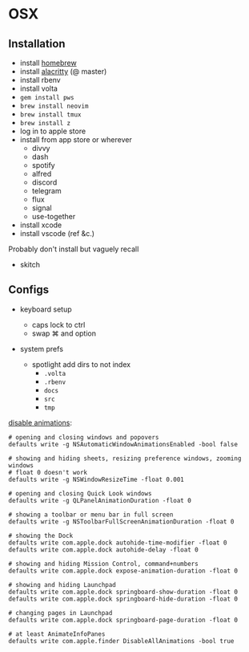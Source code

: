 # OSX

## Installation

- install [homebrew][]
- install [alacritty][] (@ master)
- install rbenv
- install volta
- `gem install pws`
- `brew install neovim`
- `brew install tmux`
- `brew install z`
- log in to apple store
- install from app store or wherever
  - divvy
  - dash
  - spotify
  - alfred
  - discord
  - telegram
  - flux
  - signal
  - use-together
- install xcode
- install vscode (ref &c.)

Probably don't install but vaguely recall
  - skitch

## Configs

- keyboard setup
  - caps lock to ctrl
  - swap ⌘ and option

- system prefs
  - spotlight add dirs to not index
    - `.volta`
    - `.rbenv`
    - `docs`
    - `src`
    - `tmp`

[disable animations][]:
```
# opening and closing windows and popovers
defaults write -g NSAutomaticWindowAnimationsEnabled -bool false

# showing and hiding sheets, resizing preference windows, zooming windows
# float 0 doesn't work
defaults write -g NSWindowResizeTime -float 0.001

# opening and closing Quick Look windows
defaults write -g QLPanelAnimationDuration -float 0

# showing a toolbar or menu bar in full screen
defaults write -g NSToolbarFullScreenAnimationDuration -float 0

# showing the Dock
defaults write com.apple.dock autohide-time-modifier -float 0
defaults write com.apple.dock autohide-delay -float 0

# showing and hiding Mission Control, command+numbers
defaults write com.apple.dock expose-animation-duration -float 0

# showing and hiding Launchpad
defaults write com.apple.dock springboard-show-duration -float 0
defaults write com.apple.dock springboard-hide-duration -float 0

# changing pages in Launchpad
defaults write com.apple.dock springboard-page-duration -float 0

# at least AnimateInfoPanes
defaults write com.apple.finder DisableAllAnimations -bool true
```

[alacritty]: https://github.com/jwilm/alacritty/blob/master/INSTALL.md
[homebrew]: https://brew.sh/
[disable animations]: https://apple.stackexchange.com/questions/14001/how-to-turn-off-all-animations-on-os-x
